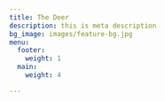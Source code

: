 ```yaml
---
title: The Deer
description: this is meta description
bg_image: images/feature-bg.jpg
menu:
  footer:
    weight: 1
  main:
    weight: 4

---
```

